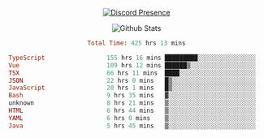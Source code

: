 <!DOCTYPE html>
<body>
<div align="center">

  [![Discord Presence](https://lanyard.cnrad.dev/api/576097150359044106)](https://discord.com/users/576097150359044106)
  
  ![Github Stats](https://github-readme-stats.vercel.app/api?username=verycrunchy&show_icons=true&theme=radical)

<!--START_SECTION:waka-->

```ruby
Total Time: 425 hrs 13 mins

TypeScript                 155 hrs 16 mins █████████░░░░░░░░░░░░░░░░   36.53 %
Vue                        109 hrs 12 mins ██████▒░░░░░░░░░░░░░░░░░░   25.69 %
TSX                        66 hrs 11 mins  ████░░░░░░░░░░░░░░░░░░░░░   15.57 %
JSON                       22 hrs 0 mins   █▒░░░░░░░░░░░░░░░░░░░░░░░   05.18 %
JavaScript                 20 hrs 1 mins   █▒░░░░░░░░░░░░░░░░░░░░░░░   04.71 %
Bash                       9 hrs 35 mins   ▓░░░░░░░░░░░░░░░░░░░░░░░░   02.25 %
unknown                    8 hrs 21 mins   ▒░░░░░░░░░░░░░░░░░░░░░░░░   01.97 %
HTML                       6 hrs 44 mins   ▒░░░░░░░░░░░░░░░░░░░░░░░░   01.59 %
YAML                       6 hrs 0 mins    ▒░░░░░░░░░░░░░░░░░░░░░░░░   01.41 %
Java                       5 hrs 45 mins   ▒░░░░░░░░░░░░░░░░░░░░░░░░   01.35 %
```

<!--END_SECTION:waka-->
</div>
</body>
</html>

